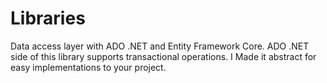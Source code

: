 # Libraries

Data access layer with ADO .NET and Entity Framework Core. 
ADO .NET side of this library supports transactional operations. 
I Made it abstract for easy implementations to your project.

